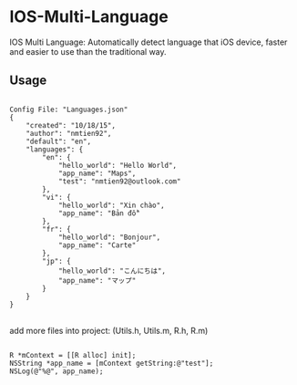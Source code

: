# IOS-Multi-Language
IOS Multi Language: Automatically detect language that iOS device, faster and easier to use than the traditional way.
<h2>Usage</h2>

<pre>
<code>
Config File: "Languages.json"
{
    "created": "10/18/15",
    "author": "nmtien92",
    "default": "en",
    "languages": {
        "en": {
            "hello_world": "Hello World",
            "app_name": "Maps",
            "test": "nmtien92@outlook.com"
        },
        "vi": {
            "hello_world": "Xin chào",
            "app_name": "Bản đồ"
        },
        "fr": {
            "hello_world": "Bonjour",
            "app_name": "Carte"
        },
        "jp": {
            "hello_world": "こんにちは",
            "app_name": "マップ"
        }
    }
}
</code>
</pre>

add more files into project: (Utils.h, Utils.m, R.h, R.m)

<pre>
<code>
R *mContext = [[R alloc] init];
NSString *app_name = [mContext getString:@"test"];
NSLog(@"%@", app_name);
</code>
</pre>

